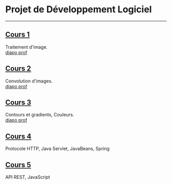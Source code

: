 # Projet de Développement Logiciel

---

## [Cours 1](./cours_1.md)
Traitement d'image.  
[diapo prof](https://moodle1.u-bordeaux.fr/pluginfile.php/979654/mod_resource/content/1/cours.pdf)

## [Cours 2](./cours_2.md)
Convolution d'images.  
[diapo prof](https://moodle1.u-bordeaux.fr/pluginfile.php/979654/mod_resource/content/2/cours.pdf)

## [Cours 3](./cours_2.md)
Contours et gradients, Couleurs.  
[diapo prof](https://moodle1.u-bordeaux.fr/pluginfile.php/979654/mod_resource/content/3/cours.pdf)

## [Cours 4](./cours_4.md)
Protocole HTTP, Java Servlet, JavaBeans, Spring

## [Cours 5](./cours_5.md)
API REST, JavaScript

